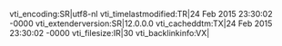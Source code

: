 vti_encoding:SR|utf8-nl
vti_timelastmodified:TR|24 Feb 2015 23:30:02 -0000
vti_extenderversion:SR|12.0.0.0
vti_cacheddtm:TX|24 Feb 2015 23:30:02 -0000
vti_filesize:IR|30
vti_backlinkinfo:VX|
